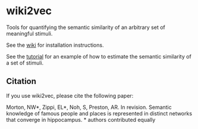 # wiki2vec
Tools for quantifying the semantic similarity of an arbitrary set of meaningful stimuli.

See the [wiki](https://github.com/prestonlab/wiki2vec/wiki#installation) for installation instructions.

See the [tutorial](https://github.com/prestonlab/wiki2vec/wiki/wiki2vec-Tutorial) for an example of how to estimate the semantic similarity of a set of stimuli.

## Citation

If you use wiki2vec, please cite the following paper:

Morton, NW*, Zippi, EL*, Noh, S, Preston, AR. In revision. Semantic knowledge of famous people and places is represented in distinct networks that converge in hippocampus. * authors contributed equally
